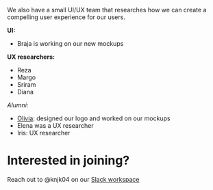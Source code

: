 We also have a small UI/UX team that researches how we can create a compelling user experience for our users.

**UI:**

- Braja is working on our new mockups

**UX researchers:**

- Reza
- Margo 
- Sriram
- Diana


*Alumni:*

- [Olivia](https://github.com/ofvoler): designed our logo and worked on our mockups
- Elena was a UX researcher
- Iris: UX researcher

# Interested in joining?

Reach out to @knjk04 on our [Slack workspace](https://join.slack.com/t/teambookproject/shared_invite/zt-punc8os7-Iz9PTCAkYcO_0S~XwtO5_A)
